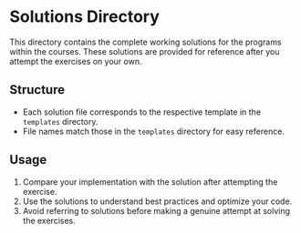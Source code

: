 # Solutions Directory

This directory contains the complete working solutions for the programs within the courses. These solutions are provided for reference after you attempt the exercises on your own.

## Structure
- Each solution file corresponds to the respective template in the `templates` directory.
- File names match those in the `templates` directory for easy reference.

## Usage
1. Compare your implementation with the solution after attempting the exercise.
2. Use the solutions to understand best practices and optimize your code.
3. Avoid referring to solutions before making a genuine attempt at solving the exercises.

